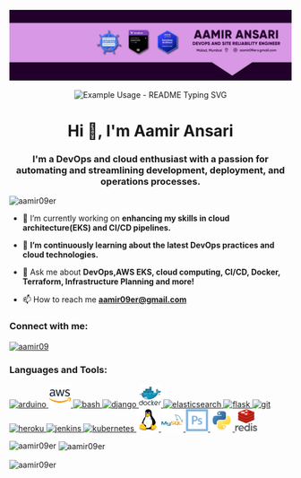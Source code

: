 <p align="center">
   <img src="DevOps.jpeg">
 
</p>
<p align="center">
  <img src="https://readme-typing-svg.demolab.com/?lines=Welcome to my Github!!&font=Fira%Code&center=true&width=380&height=50&duration=4000&pause=1000" alt="Example Usage - README Typing SVG">
</p>



<h1 align="center">Hi 👋, I'm Aamir Ansari</h1>
<h3 align="center">I'm a DevOps and cloud enthusiast with a passion for automating and streamlining development, deployment, and operations processes.</h3>

<p align="left"> <img src="https://komarev.com/ghpvc/?username=aamir09er&label=Profile%20views&color=0e75b6&style=flat" alt="aamir09er" /> </p>

- 🔭 I’m currently working on **enhancing my skills in cloud architecture(EKS) and CI/CD pipelines.**

- 🌱 **I’m continuously learning about the latest DevOps practices and cloud technologies.**

- 💬 Ask me about **DevOps,AWS EKS, cloud computing, CI/CD, Docker, Terraform, Infrastructure Planning and more!**

- 📫 How to reach me **aamir09er@gmail.com**

<h3 align="left">Connect with me:</h3>
<p align="left">
<a href="https://linkedin.com/in/aamir09" target="blank"><img align="center" src="https://raw.githubusercontent.com/rahuldkjain/github-profile-readme-generator/master/src/images/icons/Social/linked-in-alt.svg" alt="aamir09" height="30" width="40" /></a>
</p>

<h3 align="left">Languages and Tools:</h3>
<p align="left"> <a href="https://www.arduino.cc/" target="_blank" rel="noreferrer"> <img src="https://cdn.worldvectorlogo.com/logos/arduino-1.svg" alt="arduino" width="40" height="40"/> </a> <a href="https://aws.amazon.com" target="_blank" rel="noreferrer"> <img src="https://raw.githubusercontent.com/devicons/devicon/master/icons/amazonwebservices/amazonwebservices-original-wordmark.svg" alt="aws" width="40" height="40"/> </a> <a href="https://www.gnu.org/software/bash/" target="_blank" rel="noreferrer"> <img src="https://www.vectorlogo.zone/logos/gnu_bash/gnu_bash-icon.svg" alt="bash" width="40" height="40"/> </a> <a href="https://www.djangoproject.com/" target="_blank" rel="noreferrer"> <img src="https://cdn.worldvectorlogo.com/logos/django.svg" alt="django" width="40" height="40"/> </a> <a href="https://www.docker.com/" target="_blank" rel="noreferrer"> <img src="https://raw.githubusercontent.com/devicons/devicon/master/icons/docker/docker-original-wordmark.svg" alt="docker" width="40" height="40"/> </a> <a href="https://www.elastic.co" target="_blank" rel="noreferrer"> <img src="https://www.vectorlogo.zone/logos/elastic/elastic-icon.svg" alt="elasticsearch" width="40" height="40"/> </a> <a href="https://flask.palletsprojects.com/" target="_blank" rel="noreferrer"> <img src="https://www.vectorlogo.zone/logos/pocoo_flask/pocoo_flask-icon.svg" alt="flask" width="40" height="40"/> </a> <a href="https://git-scm.com/" target="_blank" rel="noreferrer"> <img src="https://www.vectorlogo.zone/logos/git-scm/git-scm-icon.svg" alt="git" width="40" height="40"/> </a> <a href="https://heroku.com" target="_blank" rel="noreferrer"> <img src="https://www.vectorlogo.zone/logos/heroku/heroku-icon.svg" alt="heroku" width="40" height="40"/> </a> <a href="https://www.jenkins.io" target="_blank" rel="noreferrer"> <img src="https://www.vectorlogo.zone/logos/jenkins/jenkins-icon.svg" alt="jenkins" width="40" height="40"/> </a> <a href="https://kubernetes.io" target="_blank" rel="noreferrer"> <img src="https://www.vectorlogo.zone/logos/kubernetes/kubernetes-icon.svg" alt="kubernetes" width="40" height="40"/> </a> <a href="https://www.linux.org/" target="_blank" rel="noreferrer"> <img src="https://raw.githubusercontent.com/devicons/devicon/master/icons/linux/linux-original.svg" alt="linux" width="40" height="40"/> </a> <a href="https://www.mysql.com/" target="_blank" rel="noreferrer"> <img src="https://raw.githubusercontent.com/devicons/devicon/master/icons/mysql/mysql-original-wordmark.svg" alt="mysql" width="40" height="40"/> </a> <a href="https://www.photoshop.com/en" target="_blank" rel="noreferrer"> <img src="https://raw.githubusercontent.com/devicons/devicon/master/icons/photoshop/photoshop-line.svg" alt="photoshop" width="40" height="40"/> </a> <a href="https://www.python.org" target="_blank" rel="noreferrer"> <img src="https://raw.githubusercontent.com/devicons/devicon/master/icons/python/python-original.svg" alt="python" width="40" height="40"/> </a> <a href="https://redis.io" target="_blank" rel="noreferrer"> <img src="https://raw.githubusercontent.com/devicons/devicon/master/icons/redis/redis-original-wordmark.svg" alt="redis" width="40" height="40"/> </a> </p>

<p><img align="left" src="https://github-readme-stats.vercel.app/api/top-langs?username=aamir09er&show_icons=true&locale=en&layout=compact" alt="aamir09er" /></p>

<p>&nbsp;<img align="center" src="https://github-readme-stats.vercel.app/api?username=aamir09er&show_icons=true&locale=en" alt="aamir09er" /></p>

<p><img align="center" src="https://github-readme-streak-stats.herokuapp.com/?user=aamir09er&" alt="aamir09er" /></p>

